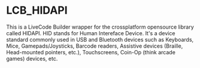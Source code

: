 # LCB_HIDAPI
This is a LiveCode Builder wrapper for the crossplatform opensource library called HIDAPI. HID stands for Human Intereface Device. It's a device standard commonly used in USB and Bluetooth devices such as Keyboards, Mice, Gamepads/Joysticks, Barcode readers, Assistive devices (Braille, Head-mounted pointers, etc.), Touchscreens, Coin-Op (think arcade games) devices, etc.

